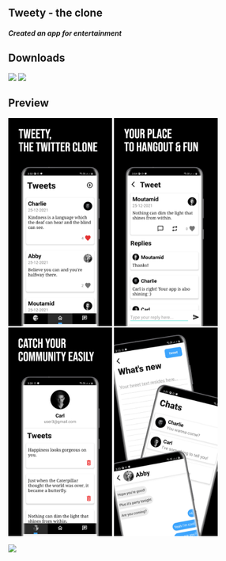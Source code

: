 ## Tweety - the clone ##

#### *Created an app for entertainment* ####

## Downloads
 [<img src="https://play.google.com/intl/en_us/badges/images/apps/en-play-badge.png" height="45px" />](https://play.google.com/store/apps/details?id=com.moutamid.tweetytheclone) [<img src="https://www.javatpoint.com/fullformpages/images/apk.png" height="45px" />](https://github.com/Moutamid/TweetyTheClone/blob/master/app/release/app-release.apk)

## Preview
<img src="https://raw.githubusercontent.com/Moutamid/TweetyTheClone/master/tweetyclonemockup/image1.jpeg" width="210"/> <img src="https://raw.githubusercontent.com/Moutamid/tweetytheclone/master/tweetyclonemockup/image2.jpeg" width="210"/> <img src="https://raw.githubusercontent.com/Moutamid/tweetytheclone/master/tweetyclonemockup/image3.jpeg" width="210"/> <img src="https://raw.githubusercontent.com/Moutamid/tweetytheclone/master/tweetyclonemockup/image4.jpeg" width="210"/>

<img src="https://raw.githubusercontent.com/Moutamid/tweetytheclone/master/tweetyclonemockup/video-tweety.gif" width="250"/>

<!-- ### Specifications ###

* App contains a list of saved products and a button to add a new product
* Each list item contains a sale button that reduces the quantity of that product by one
* Detail layout for each item displays the remaining information stored in the database
* App has buttons to delete a specific item or all items at once
* 'Order more' button is present for existing products. Launches mail client with given information already filled in
* User can select an image from internal storage and link it to a product
* App contains all necessary validations and error checks -->
